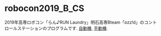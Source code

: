 # robocon2019_B_CS
2019年高専ロボコン「らん♪RUN Laundry」明石高専Bteam「ɒzz!d」のコントロールステーションのプログラムです. [自動機](../ar), [手動機](../mr).
